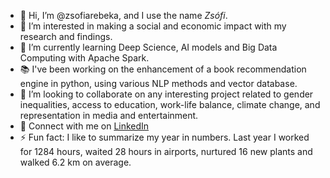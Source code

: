 - 👋 Hi, I’m @zsofiarebeka, and I use the name *Zsófi*.
- 👀 I’m interested in making a social and economic impact with my research and findings.
- 🌱 I’m currently learning Deep Science, AI models and Big Data Computing with Apache Spark.
- 📚 I've been working on the enhancement of a book recommendation engine in python, using various NLP methods and vector database.
- 💞️ I’m looking to collaborate on any interesting project related to gender inequalities, access to education, work-life balance, climate change, and representation in media and entertainment.
- 🔗 Connect with me on [LinkedIn]('https://www.linkedin.com/in/zsofiakatona/')
- ⚡ Fun fact: I like to summarize my year in numbers. Last year I worked for 1284 hours, waited 28 hours in airports, nurtured 16 new plants and walked 6.2 km on average.

<!---
zsofiarebeka/zsofiarebeka is a ✨ special ✨ repository because its `README.md` (this file) appears on your GitHub profile.
You can click the Preview link to take a look at your changes.
--->
